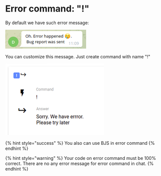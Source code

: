 # Error command: "!"

By default we have such error message:

<img src="../.gitbook/assets/image (91) (1) (1).png" alt="" data-size="original">

You can customize this message. Just create command with name "!"

![](<../.gitbook/assets/image (93) (1).png>)

{% hint style="success" %}
You also can use BJS in error command
{% endhint %}

{% hint style="warning" %}
Your code on error command must be 100% correct. There are no any error message for error command in chat.
{% endhint %}

